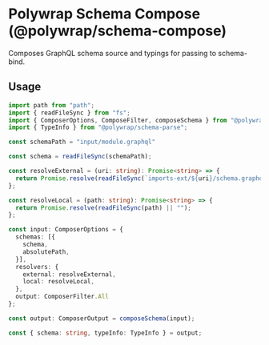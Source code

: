 # Polywrap Schema Compose (@polywrap/schema-compose)

Composes GraphQL schema source and typings for passing to schema-bind.

## Usage

``` typescript
import path from "path";
import { readFileSync } from "fs";
import { ComposerOptions, ComposeFilter, composeSchema } from "@polywrap/schema-compose";
import { TypeInfo } from "@polywrap/schema-parse";

const schemaPath = "input/module.graphql"

const schema = readFileSync(schemaPath);

const resolveExternal = (uri: string): Promise<string> => {
  return Promise.resolve(readFileSync(`imports-ext/${uri}/schema.graphql`) || "");
};

const resolveLocal = (path: string): Promise<string> => {
  return Promise.resolve(readFileSync(path) || "");
};

const input: ComposerOptions = {
  schemas: [{
    schema,
    absolutePath,
  }],
  resolvers: {
    external: resolveExternal,
    local: resolveLocal,
  },
  output: ComposerFilter.All
};

const output: ComposerOutput = composeSchema(input);

const { schema: string, typeInfo: TypeInfo } = output;

```
